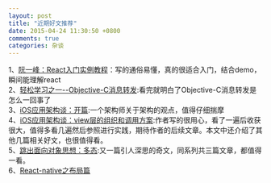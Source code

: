 ```yaml
---
layout: post
title: "近期好文推荐"
date: 2015-04-24 11:30:50 +0800
comments: true  
categories: 杂谈
---
```

1、[阮一峰：React入门实例教程](http://www.ruanyifeng.com/blog/2015/03/react.html)：写的通俗易懂，真的很适合入门，结合demo，瞬间能理解react  
2、[轻松学习之一--Objective-C消息转发](http://www.jianshu.com/p/1bde36ad9938):看完就明白了Objective-C消息转发是怎么一回事了  
3、[iOS应用架构谈：开篇](http://casatwy.com/iosying-yong-jia-gou-tan-kai-pian.html):一个架构师关于架构的观点，值得仔细揣摩  
4、[iOS应用架构谈：view层的组织和调用方案](http://casatwy.com/iosying-yong-jia-gou-tan-viewceng-de-zu-zhi-he-diao-yong-fang-an.html):作者写的很用心，看了一遍后收获很大，值得多看几遍然后参照进行实践，期待作者的后续文章。本文中还介绍了其他几篇相关好文，也很值得看。  
5、[跳出面向对象思想：多态](http://casatwy.com/tiao-chu-mian-xiang-dui-xiang-si-xiang-er-duo-tai.html):又一篇引人深思的奇文，同系列共三篇文章，都值得一看。  
6、[React-native之布局篇](https://github.com/tmallfe/tmallfe.github.io/issues/19)  
